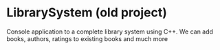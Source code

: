 # LibrarySystem (old project)
Console application to a complete library system using C++.
We can add books, authors, ratings to existing books and much more
